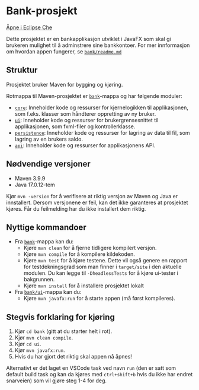 # Bank-prosjekt

[Åpne i Eclipse Che](https://che.stud.ntnu.no/#https://gitlab.stud.idi.ntnu.no/it1901/groups-2024/gr2422/gr2422?new)

Dette prosjektet er en bankapplikasjon utviklet i JavaFX som skal gi brukeren mulighet til å adminstrere sine bankkontoer. For mer innformasjon om hvordan appen fungerer, se [`bank/readme.md`](bank/readme.md)

## Struktur
Prosjektet bruker Maven for bygging og kjøring. 

Rotmappa til Maven-prosjektet er [`bank`](bank)-mappa og har følgende moduler: 
- [`core`](bank/core): Inneholder kode og ressurser for kjernelogikken til applikasjonen, som f.eks. klasser som håndterer oppretting av ny bruker. 
- [`ui`](bank/ui): Inneholder kode og ressurser for brukergrensesnittet til applikasjonen, som fxml-filer og kontrollerklasse. 
- [`persistence`](bank/persistence): Inneholder kode og ressurser for lagring av data til fil, som lagring av en brukers saldo. 
- [`api`](bank/api): Inneholder kode og ressurser for applikasjonens API. 

## Nødvendige versjoner
- Maven 3.9.9
- Java 17.0.12-tem

Kjør `mvn -version` for å verifisere at riktig versjon av Maven og Java er innstallert. Dersom versjonene er feil, kan det ikke garanteres at prosjektet kjøres. Får du feilmelding har du ikke installert dem riktig.

## Nyttige kommandoer
- Fra [`bank`](bank)-mappa kan du:
  - Kjøre `mvn clean` for å fjerne tidligere kompilert versjon.
  - Kjøre `mvn compile` for å kompilere kildekoden.
  - Kjøre `mvn test` for å kjøre testene. Dette vil også genere en rapport for testdekningsgrad som man finner i `target/site` i den aktuelle modulen. Du kan legge til `-DheadlessTests` for å kjøre ui-tester i bakgrunnen.
  - Kjøre `mvn install` for å installere prosjektet lokalt
- Fra [`bank/ui`](bank/ui)-mappa kan du:
  - Kjøre `mvn javafx:run` for å starte appen (må først kompileres).

## Stegvis forklaring for kjøring
1. Kjør `cd bank` (gitt at du starter helt i rot).
2. Kjør `mvn clean compile`.
3. Kjør `cd ui`.
4. Kjør `mvn javafx:run`.
5. Hvis du har gjort det riktig skal appen nå åpnes!

Alternativt er det laget en VSCode task ved navn `run` (den er satt som default build task og kan da kjøres med `ctrl+shift+b` hvis du ikke har endret snarveien) som vil gjøre steg 1-4 for deg. 